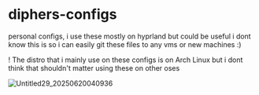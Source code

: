 # diphers-configs
personal configs, i use these mostly on hyprland but could be useful i dont know this is so i can easily git these files to any vms or new machines :)

! The distro that i mainly use on these configs is on Arch Linux but i dont think that shouldn't matter using these on other oses 


![Untitled29_20250620040936](https://github.com/user-attachments/assets/f7f9f8fb-a500-4fa9-a899-7c594458ed29)
